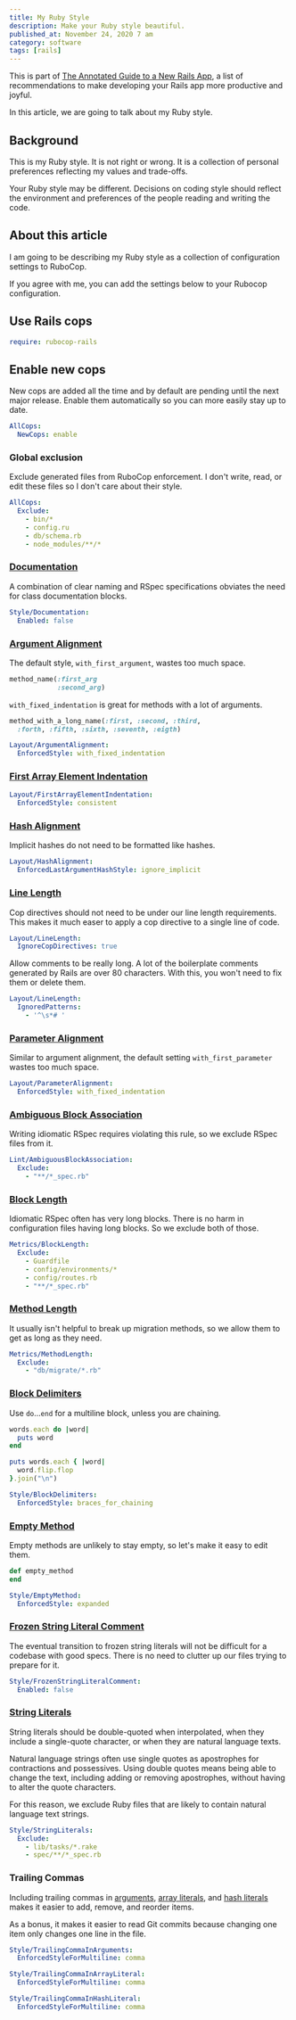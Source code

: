 ```yaml
---
title: My Ruby Style
description: Make your Ruby style beautiful.
published_at: November 24, 2020 7 am
category: software
tags: [rails]
---
```


This is part of [The Annotated Guide to a New Rails
App](the_annotated_guide_to_a_new_rails_app), a list of recommendations to make
developing your Rails app more productive and joyful.

In this article, we are going to talk about my Ruby style.

## Background

This is my Ruby style. It is not right or wrong. It is a collection of
personal preferences reflecting my values and trade-offs.

Your Ruby style may be different. Decisions on coding style should reflect the
environment and preferences of the people reading and writing the code.

## About this article

I am going to be describing my Ruby style as a collection of configuration
settings to RuboCop.

If you agree with me, you can add the settings below to your Rubocop configuration.

## Use Rails cops

```yaml
require: rubocop-rails
```

## Enable new cops

New cops are added all the time and by default are pending until the next major
release. Enable them automatically so you can more easily stay up to date.

```yaml
AllCops:
  NewCops: enable
```
### Global exclusion

Exclude generated files from RuboCop enforcement. I don't write, read, or edit
these files so I don't care about their style.

```yaml
AllCops:
  Exclude:
    - bin/*
    - config.ru
    - db/schema.rb
    - node_modules/**/*
```

### [Documentation](https://docs.rubocop.org/rubocop/0.87/cops_style.html#styledocumentation)

A combination of clear naming and RSpec specifications obviates the need for
class documentation blocks.

```yaml
Style/Documentation:
  Enabled: false
```

### [Argument Alignment](https://docs.rubocop.org/en/0.87/cops_layout/#layoutargumentalignment)

The default style, `with_first_argument`, wastes too much space.

```ruby
method_name(:first_arg
            :second_arg)
```

`with_fixed_indentation` is great for methods with a lot of arguments.

```ruby
method_with_a_long_name(:first, :second, :third,
  :forth, :fifth, :sixth, :seventh, :eigth)
```

```yaml
Layout/ArgumentAlignment:
  EnforcedStyle: with_fixed_indentation
```

### [First Array Element Indentation](https://docs.rubocop.org/en/0.87/cops_layout/#layoutfirstarrayelementindentation)

<!-- Why -->

```yaml
Layout/FirstArrayElementIndentation:
  EnforcedStyle: consistent
```

### [Hash Alignment](https://docs.rubocop.org/en/0.87/cops_layout/#layouthashalignment)

Implicit hashes do not need to be formatted like hashes.

```yaml
Layout/HashAlignment:
  EnforcedLastArgumentHashStyle: ignore_implicit
```

### [Line Length](https://docs.rubocop.org/en/0.87/cops_layout/#layoutlinelength)

Cop directives should not need to be under our line length requirements.
This makes it much easer to apply a cop directive to a single line of code.

```yaml
Layout/LineLength:
  IgnoreCopDirectives: true
```

Allow comments to be really long. A lot of the boilerplate comments generated by
Rails are over 80 characters. With this, you won't need to fix them or delete
them.

```yaml
Layout/LineLength:
  IgnoredPatterns:
    - '^\s*# '
```

### [Parameter Alignment](https://docs.rubocop.org/en/0.87/cops_layout/#layoutparameteralignment)

Similar to argument alignment, the default setting `with_first_parameter` wastes
too much space.

```yaml
Layout/ParameterAlignment:
  EnforcedStyle: with_fixed_indentation
```

### [Ambiguous Block Association](https://docs.rubocop.org/en/0.87/cops_lint/#lintambiguousblockassociation)

Writing idiomatic RSpec requires violating this rule, so we exclude RSpec files
from it.

```yaml
Lint/AmbiguousBlockAssociation:
  Exclude:
    - "**/*_spec.rb"
```

### [Block Length](https://docs.rubocop.org/en/0.87/cops_metrics/#metricsblocklength)

Idiomatic RSpec often has very long blocks. There is no harm in configuration
files having long blocks. So we exclude both of those.

```yaml
Metrics/BlockLength:
  Exclude:
    - Guardfile
    - config/environments/*
    - config/routes.rb
    - "**/*_spec.rb"
```

### [Method Length](https://docs.rubocop.org/en/0.87/cops_metrics/#metricsmethodlength)

It usually isn't helpful to break up migration methods, so we allow them to get
as long as they need.

```yaml
Metrics/MethodLength:
  Exclude:
    - "db/migrate/*.rb"

```

### [Block Delimiters](https://docs.rubocop.org/en/0.87/cops_style/#styleblockdelimiters)

Use `do`...`end` for a multiline block, unless you are chaining.

```ruby
words.each do |word|
  puts word
end

puts words.each { |word|
  word.flip.flop
}.join("\n")
```

```yaml
Style/BlockDelimiters:
  EnforcedStyle: braces_for_chaining
```

### [Empty Method](https://docs.rubocop.org/en/0.87/cops_style/#styleemptymethod)

Empty methods are unlikely to stay empty, so let's make it easy to edit them.

```ruby
def empty_method
end
```

```yaml
Style/EmptyMethod:
  EnforcedStyle: expanded
```

### [Frozen String Literal Comment](https://docs.rubocop.org/en/0.87/cops_style/#stylefrozenstringliteralcomment)

The eventual transition to frozen string literals will not be difficult for a
codebase with good specs. There is no need to clutter up our files trying to
prepare for it.

```yaml
Style/FrozenStringLiteralComment:
  Enabled: false
```

### [String Literals](https://docs.rubocop.org/en/0.87/cops_style/#stylestringliterals)

String literals should be double-quoted when interpolated, when they include a
single-quote character, or when they are natural language texts.

Natural language strings often use single quotes as apostrophes for contractions
and possessives. Using double quotes means being able to change the text,
including adding or removing apostrophes, without having to alter the quote
characters.

For this reason, we exclude Ruby files that are likely to contain natural
language text strings.

```yaml
Style/StringLiterals:
  Exclude:
    - lib/tasks/*.rake
    - spec/**/*_spec.rb
```

### Trailing Commas

Including trailing commas in
[arguments](https://docs.rubocop.org/en/0.87/cops_style/#styletrailingcommainarguments),
[array
literals](https://docs.rubocop.org/en/0.87/cops_style/#styletrailingcommainarrayliteral),
and [hash
literals](https://docs.rubocop.org/en/0.87/cops_style/#styletrailingcommainhashliteral)
makes it easier to add, remove, and reorder items.

As a bonus, it makes it easier to read Git commits because changing one item
only changes one line in the file.

```yaml
Style/TrailingCommaInArguments:
  EnforcedStyleForMultiline: comma

Style/TrailingCommaInArrayLiteral:
  EnforcedStyleForMultiline: comma

Style/TrailingCommaInHashLiteral:
  EnforcedStyleForMultiline: comma
```
